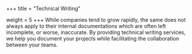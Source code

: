 +++
title = "Technical Writing"

weight = 5
+++
While companies tend to grow rapidly, the same does not always apply to their
internal documentations which are often left incomplete, or worse, inaccurate.
By providing technical writing services, we help you document your projects
while facilitating the collaboration between your teams.

<!-- more -->
